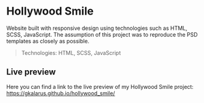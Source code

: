 # Hollywood Smile
Website built with responsive design using technologies such as HTML, SCSS, JavaScript. The assumption of this project was to reproduce the PSD templates as closely as possible.

>Technologies: HTML, SCSS, JavaScript

## Live preview

Here you can find a link to the live preview of my Hollywood Smile project:
https://gkalarus.github.io/hollywood_smile/ 

